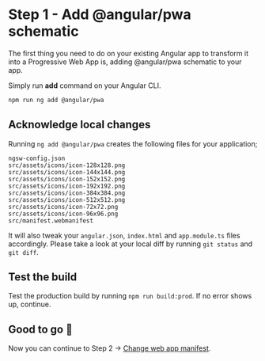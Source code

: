 # Step 1 - Add @angular/pwa schematic

The first thing you need to do on your existing Angular app to transform it into a Progressive Web App is, adding @angular/pwa schematic to your app.

Simply run **add** command on your Angular CLI.

```bash
npm run ng add @angular/pwa
```

## Acknowledge local changes

Running `ng add @angular/pwa` creates the following files for your application;

```
ngsw-config.json
src/assets/icons/icon-128x128.png
src/assets/icons/icon-144x144.png
src/assets/icons/icon-152x152.png
src/assets/icons/icon-192x192.png
src/assets/icons/icon-384x384.png
src/assets/icons/icon-512x512.png
src/assets/icons/icon-72x72.png
src/assets/icons/icon-96x96.png
src/manifest.webmanifest
``` 

It will also tweak your `angular.json`, `index.html` and `app.module.ts` files accordingly. 
Please take a look at your local diff by running `git status` and `git diff`.

## Test the build

Test the production build by running `npm run build:prod`. If no error shows up, continue.

## Good to go 🎯
Now you can continue to Step 2 -> [Change web app manifest](https://github.com/onderceylan/pwa-workshop-angular-firebase/blob/step-2/README.md). 
